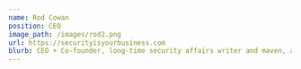 ```yaml
---
name: Rod Cowan
position: CEO
image_path: /images/rod2.png
url: https://securityisyourbusiness.com
blurb: CEO + Co-founder, long-time security affairs writer and maven, advising globally on security and media, policy, and communication.
---
```

